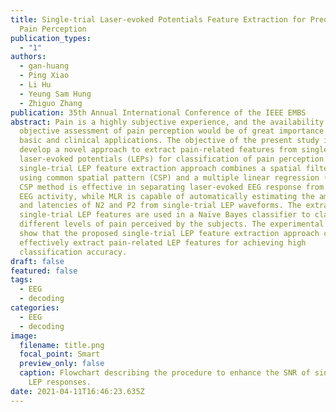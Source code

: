 ```yaml
---
title: Single-trial Laser-evoked Potentials Feature Extraction for Prediction of
  Pain Perception
publication_types:
  - "1"
authors:
  - gan-huang
  - Ping Xiao
  - Li Hu
  - Yeung Sam Hung
  - Zhiguo Zhang
publication: 35th Annual International Conference of the IEEE EMBS
abstract: Pain is a highly subjective experience, and the availability of an
  objective assessment of pain perception would be of great importance for both
  basic and clinical applications. The objective of the present study is to
  develop a novel approach to extract pain-related features from single-trial
  laser-evoked potentials (LEPs) for classification of pain perception. The
  single-trial LEP feature extraction approach combines a spatial filtering
  using common spatial pattern (CSP) and a multiple linear regression (MLR). The
  CSP method is effective in separating laser-evoked EEG response from ongoing
  EEG activity, while MLR is capable of automatically estimating the amplitudes
  and latencies of N2 and P2 from single-trial LEP waveforms. The extracted
  single-trial LEP features are used in a Naïve Bayes classifier to classify
  different levels of pain perceived by the subjects. The experimental results
  show that the proposed single-trial LEP feature extraction approach can
  effectively extract pain-related LEP features for achieving high
  classification accuracy.
draft: false
featured: false
tags:
  - EEG
  - decoding
categories:
  - EEG
  - decoding
image:
  filename: title.png
  focal_point: Smart
  preview_only: false
  caption: Flowchart describing the procedure to enhance the SNR of single-trial
    LEP responses.
date: 2021-04-11T16:46:23.635Z
---
```

